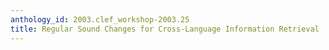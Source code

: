 ```yaml
---
anthology_id: 2003.clef_workshop-2003.25
title: Regular Sound Changes for Cross-Language Information Retrieval
---
```

